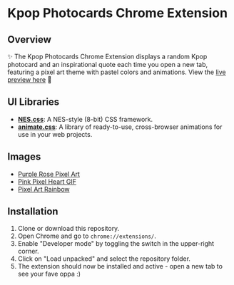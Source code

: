 # Kpop Photocards Chrome Extension

## Overview

✨ The Kpop Photocards Chrome Extension displays a random Kpop photocard and an inspirational quote each time you open a new tab, featuring a pixel art theme with pastel colors and animations. View the [live preview here](https://sixiann.github.io/kpop-chrome-extension/) 💅

## UI Libraries

- [**NES.css**](https://nostalgic-css.github.io/NES.css/): A NES-style (8-bit) CSS framework.
- [**animate.css**](https://animate.style/): A library of ready-to-use, cross-browser animations for use in your web projects.

## Images

- [Purple Rose Pixel Art](https://www.clipartmax.com/middle/m2i8d3A0Z5K9b1A0_purple-rose-aliah-palmer-pixel-art-roses/)
- [Pink Pixel Heart GIF](https://www.deviantart.com/keroic/art/Pink-Pixel-Heart-Gif-510066533)
- [Pixel Art Rainbow](https://www.pinterest.com/pin/440649144763579925/)

## Installation

1. Clone or download this repository.
2. Open Chrome and go to `chrome://extensions/`.
3. Enable "Developer mode" by toggling the switch in the upper-right corner.
4. Click on "Load unpacked" and select the repository folder.
5. The extension should now be installed and active - open a new tab to see your fave oppa :) 
